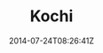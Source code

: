 ---
title: "Kochi"
date: 2014-07-24T08:26:41Z
draft: false
description: ""
hasGallery: true
type: post
region: "South Asia"
country: "India"
thumbnail: "kochi-3.jpg"
---